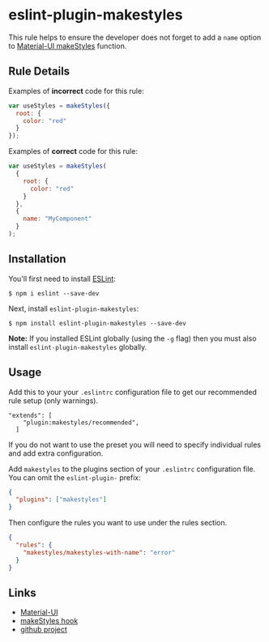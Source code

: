 # eslint-plugin-makestyles

This rule helps to ensure the developer does not forget to add a `name` option to [Material-UI makeStyles][makestyles] function.

## Rule Details

Examples of **incorrect** code for this rule:

```js
var useStyles = makeStyles({
  root: {
    color: "red"
  }
});
```

Examples of **correct** code for this rule:

```js
var useStyles = makeStyles(
  {
    root: {
      color: "red"
    }
  },
  {
    name: "MyComponent"
  }
);
```

## Installation

You'll first need to install [ESLint](http://eslint.org):

```
$ npm i eslint --save-dev
```

Next, install `eslint-plugin-makestyles`:

```
$ npm install eslint-plugin-makestyles --save-dev
```

**Note:** If you installed ESLint globally (using the `-g` flag) then you must also install `eslint-plugin-makestyles` globally.

## Usage

Add this to your your `.eslintrc` configuration file to get our recommended rule setup (only warnings).

```
"extends": [
    "plugin:makestyles/recommended",
  ]
```

If you do not want to use the preset you will need to specify individual rules and add extra configuration.

Add `makestyles` to the plugins section of your `.eslintrc` configuration file. You can omit the `eslint-plugin-` prefix:

```json
{
  "plugins": ["makestyles"]
}
```

Then configure the rules you want to use under the rules section.

```json
{
  "rules": {
    "makestyles/makestyles-with-name": "error"
  }
}
```

## Links

- [Material-UI]
- [makeStyles hook][makestyles]
- [github project][github]

[material-ui]: https://material-ui.com/
[makestyles]: https://material-ui.com/styles/api/#makestyles-styles-options-hook
[github]: https://github.com/madflanderz/eslint-plugin-makestyles
